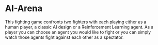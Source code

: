 # AI-Arena

This fighting game confronts two fighters with each playing either as a human player, a classic AI design or a Reinforcement Learning agent. As a player you can choose an agent you would like to fight or you can simply watch those agents fight against each other as a spectator. 
